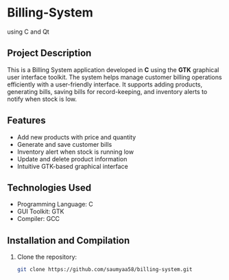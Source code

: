 # Billing-System
using C and Qt
## Project Description
This is a Billing System application developed in **C** using the **GTK** graphical user interface toolkit. The system helps manage customer billing operations efficiently with a user-friendly interface. It supports adding products, generating bills, saving bills for record-keeping, and inventory alerts to notify when stock is low.

## Features
- Add new products with price and quantity
- Generate and save customer bills
- Inventory alert when stock is running low
- Update and delete product information
- Intuitive GTK-based graphical interface

## Technologies Used
- Programming Language: C
- GUI Toolkit: GTK
- Compiler: GCC

## Installation and Compilation
1. Clone the repository:
   ```bash
   git clone https://github.com/saumyaa58/billing-system.git
